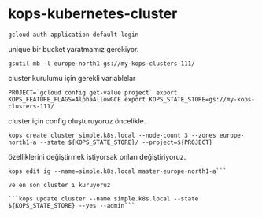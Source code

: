 # kops-kubernetes-cluster

```gcloud auth application-default login```

unique bir bucket yaratmamız gerekiyor.

```gsutil mb -l europe-north1 gs://my-kops-clusters-111/```

cluster kurulumu için gerekli variablelar

```PROJECT=`gcloud config get-value project`
export KOPS_FEATURE_FLAGS=AlphaAllowGCE
export KOPS_STATE_STORE=gs://my-kops-clusters-111/```

cluster için config oluşturuyoruz öncelikle.

```kops create cluster simple.k8s.local --node-count 3 --zones europe-north1-a --state ${KOPS_STATE_STORE}/ --project=${PROJECT}```

özelliklerini değiştirmek istiyorsak onları değiştiriyoruz.

```kops edit ig --name=simple.k8s.local nodes-europe-north1-a
kops edit ig --name=simple.k8s.local master-europe-north1-a```

ve en son cluster ı kuruyoruz

```kops update cluster --name simple.k8s.local --state ${KOPS_STATE_STORE} --yes --admin```
